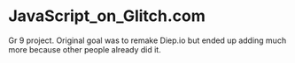 # JavaScript_on_Glitch.com
Gr 9 project. Original goal was to remake Diep.io but ended up adding much more because other people already did it.
